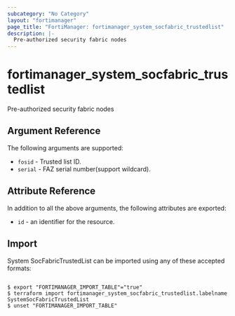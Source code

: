 ```yaml
---
subcategory: "No Category"
layout: "fortimanager"
page_title: "FortiManager: fortimanager_system_socfabric_trustedlist"
description: |-
  Pre-authorized security fabric nodes
---
```


# fortimanager_system_socfabric_trustedlist
Pre-authorized security fabric nodes

## Argument Reference


The following arguments are supported:


* `fosid` - Trusted list ID.
* `serial` - FAZ serial number(support wildcard).


## Attribute Reference

In addition to all the above arguments, the following attributes are exported:
* `id` - an identifier for the resource.

## Import

System SocFabricTrustedList can be imported using any of these accepted formats:
```

$ export "FORTIMANAGER_IMPORT_TABLE"="true"
$ terraform import fortimanager_system_socfabric_trustedlist.labelname SystemSocFabricTrustedList
$ unset "FORTIMANAGER_IMPORT_TABLE"
```

